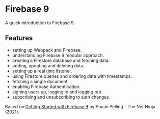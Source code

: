 # Firebase 9

A quick introduction to Firebase 9.

## Features

- setting up Webpack and Firebase.
- understanding Firebase 9 modular approach.
- creating a Firestore database and fetching data.
- adding, updating and deleting data.
- setting up a real time listener.
- using Firestore queries and ordering data with timestamps.
- fetching a single document.
- enabling Firebase Authentication.
- signing users up, logging in and logging out.
- subscribing and unsubscribing to auth changes.

Based on [Getting Started with Firebase 9](https://www.youtube.com/playlist?list=PL4cUxeGkcC9jERUGvbudErNCeSZHWUVlb) by Shaun Pelling - The Net Ninja (2021).
